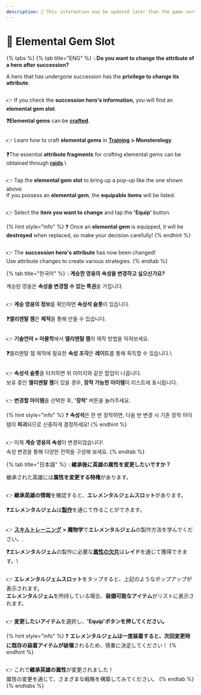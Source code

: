 ```yaml
---
description: 🛑 This information may be updated later than the game server data.
---
```


# 🪩 Elemental Gem Slot

{% tabs %}
{% tab title="ENG" %}
💡**Do you want to change the attribute of a hero after succession?**

A hero that has undergone succession has the **privilege to change its attribute**.

<figure><img src="../../../.gitbook/assets/image (26).png" alt=""><figcaption></figcaption></figure>

👉  If you check the **succession hero's information**, you will find an **elemental gem slot**.

**❓Elemental gems** can be [**crafted**](../../../getting-started-guide/craft.md#eng).

<figure><img src="../../../.gitbook/assets/image (30).png" alt=""><figcaption></figcaption></figure>

👉 Learn how to craft **elemental gems** in [**Training**](../../../getting-started-guide/traning.md#eng) **> Monsterology**.

**❓**&#x54;he essential **attribute fragments** for crafting elemental gems can be obtained through [**raids**](../../field-raid.md#eng).\


<figure><img src="../../../.gitbook/assets/image (27).png" alt=""><figcaption></figcaption></figure>

👉 Tap the **elemental gem slot** to bring up a pop-up like the one shown above.\
If you possess an **elemental gem**, the **equipable items** will be listed.

<figure><img src="../../../.gitbook/assets/image (28).png" alt=""><figcaption></figcaption></figure>

👉 Select the **item you want to change** and tap the **'Equip'** button.

{% hint style="info" %}
❓ Once an **elemental gem** is equipped, it will be **destroyed** when replaced, so make your decision carefully!
{% endhint %}

<figure><img src="../../../.gitbook/assets/image (29).png" alt=""><figcaption></figcaption></figure>

👉 The **succession hero's attribute** has now been changed!\
Use attribute changes to create various strategies.
{% endtab %}

{% tab title="한국어" %}
💡**계승한 영웅의 속성을 변경하고 싶으신가요?**

계승된 영웅은 **속성을 변경할 수 있는 특권**을 가집니다.

<figure><img src="../../../.gitbook/assets/image (26).png" alt=""><figcaption></figcaption></figure>

👉 **계승 영웅의 정보**를 확인하면 **속성석 슬롯**이 있습니다.

**❓엘리멘탈 젬**은 **제작**을 통해 만들 수 있습니다.

<figure><img src="../../../.gitbook/assets/image (30).png" alt=""><figcaption></figcaption></figure>

👉 **기술연마 > 마물학**에서 **엘리멘탈 젬**의 제작 방법을 익혀보세요.

**❓**&#xC5D8;리멘탈 젬 제작에 필요한 **속성 조각**은 **레이드**를 통해 획득할 수 있습니다.\


<figure><img src="../../../.gitbook/assets/image (27).png" alt=""><figcaption></figcaption></figure>

👉 **속성석 슬롯**을 터치하면 위 이미지와 같은 팝업이 나옵니다.\
보유 중인 **엘리멘탈 젬**이 있을 경우, **장착 가능한 아이템**이 리스트에 표시됩니다.

<figure><img src="../../../.gitbook/assets/image (28).png" alt=""><figcaption></figcaption></figure>

👉 **변경할 아이템**을 선택한 후, **'장착'** 버튼을 눌러주세요.

{% hint style="info" %}
❓ **속성석**은 한 번 장착하면, 다음 번 변경 시 기존 장착 아이템이 **파괴**되므로 신중하게 결정하세요!
{% endhint %}

<figure><img src="../../../.gitbook/assets/image (29).png" alt=""><figcaption></figcaption></figure>

👉 이제 **계승 영웅의 속성**이 변경되었습니다!\
속성 변경을 통해 다양한 전략을 구성해 보세요.
{% endtab %}

{% tab title="日本語" %}
💡**継承後に英雄の属性を変更したいですか？**

継承された英雄には**属性を変更する特権**があります。

<figure><img src="../../../.gitbook/assets/image (26).png" alt=""><figcaption></figcaption></figure>

👉 **継承英雄の情報**を確認すると、**エレメンタルジェムスロット**があります。

**❓エレメンタルジェム**は[**製作**](../../../getting-started-guide/craft.md#ri-ben-yu)を通じて作ることができます。

<figure><img src="../../../.gitbook/assets/image (30).png" alt=""><figcaption></figcaption></figure>

👉 [**スキルトレーニング**](../../../getting-started-guide/traning.md#ri-ben-yu) **> 魔物学**で**エレメンタルジェム**の製作方法を学んでください。.

**❓エレメンタルジェム**の製作に必要な[**属性の欠片**](../../field-raid.md#ri-ben-yu)は**レイド**を通じて獲得できます。\


<figure><img src="../../../.gitbook/assets/image (27).png" alt=""><figcaption></figcaption></figure>

👉 **エレメンタルジェムスロット**をタップすると、上記のようなポップアップが表示されます。\
**エレメンタルジェム**を所持している場合、**装備可能なアイテム**がリストに表示されます。

<figure><img src="../../../.gitbook/assets/image (28).png" alt=""><figcaption></figcaption></figure>

👉 **変更したいアイテム**を選択し、**'Equip'ボタンを押してください。**

{% hint style="info" %}
❓ **エレメンタルジェムは一度装着すると、次回変更時に既存の装着アイテムが破壊**されるため、慎重に決定してください！
{% endhint %}

<figure><img src="../../../.gitbook/assets/image (29).png" alt=""><figcaption></figcaption></figure>

👉 これで**継承英雄の属性**が変更されました！\
属性の変更を通じて、さまざまな戦略を構築してみてください。
{% endtab %}
{% endtabs %}
